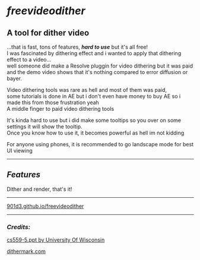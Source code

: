 # _**freevideodither**_
## **A tool for dither video**
...that is fast, tons of features, _**hard to use**_ but it's all free!\
I was fascinated by dithering effect and i wanted to apply that dithering effect to a video...\
well someone did make a Resolve pluggin for video dithering but it was paid\
and the demo video shows that it's nothing compared to error diffusion or bayer.

Video dithering tools was rare as hell and most of them was paid,\
some tutorials is done in AE but i don't even have money to buy AE so i made this from those frustration yeah\
A middle finger to paid video dithering tools

It's kinda hard to use but i did make some tooltips so you over on some settings it will show the tooltip.\
Once you know how to use it, it becomes powerful as hell im not kidding

For anyone using phones, it is recommended to go landscape mode for best UI viewing

----------

## ***Features***
Dither and render, that's it!

----------

[901d3.github.io/freevideodither](https://901d3.github.io/freevideodither/)

----------

### _**Credits:**_
[cs559-5.ppt by University Of Wisconsin](http://research.cs.wisc.edu/graphics/Courses/559-f2002/lectures/cs559-5.ppt)

[dithermark.com](https://www.dithermark.com)

